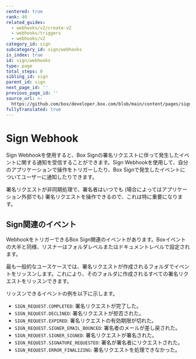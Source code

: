 ```yaml
---
centered: true
rank: 40
related_guides:
  - webhooks/v2/create-v2
  - webhooks/triggers
  - webhooks/v2
category_id: sign
subcategory_id: sign/webhooks
is_index: true
id: sign/webhooks
type: page
total_steps: 0
sibling_id: sign
parent_id: sign
next_page_id: ''
previous_page_id: ''
source_url: >-
  https://github.com/box/developer.box.com/blob/main/content/pages/sign/webhooks/index.md
fullyTranslated: true
---
```

# Sign Webhook

Sign Webhookを使用すると、Box Signの署名リクエストに伴って発生したイベントに関する通知を受信することができます。Sign Webhookを使用して、自分のアプリケーションで操作をトリガーしたり、Box Signで発生したイベントについてユーザーに通知したりできます。

署名リクエストが非同期処理で、署名者はいつでも (場合によってはアプリケーション外部でも) 署名リクエストを操作できるので、これは特に重要になります。

## Sign関連のイベント

WebhookをトリガーできるBox Sign関連のイベントがあります。Boxイベントの大半と同様、リスナーはフォルダレベルまたはドキュメントレベルで設定されます。

最も一般的なユースケースでは、署名リクエストが作成されるフォルダでイベントをリッスンします。これにより、そのフォルダに作成されるすべての署名リクエストをリッスンできます。

リッスンできるイベントの例を以下に示します。

* `SIGN_REQUEST.COMPLETED`: 署名リクエストが完了した。
* `SIGN_REQUEST.DECLINED`: 署名リクエストが拒否された。
* `SIGN_REQUEST.EXPIRED`: 署名リクエストの有効期限が切れた。
* `SIGN_REQUEST.SIGNER_EMAIL_BOUNCED`: 署名者のメールが差し戻された。
* `SIGN_REQUEST.SIGNER_SIGNED`: 署名リクエストが署名された。
* `SIGN_REQUEST.SIGNATURE_REQUESTED`: 署名が署名者にリクエストされた。
* `SIGN_REQUEST.ERROR_FINALIZING`: 署名リクエストを処理できなかった。